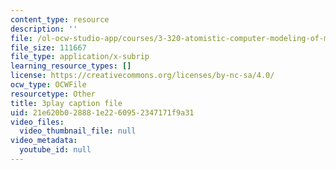 ```yaml
---
content_type: resource
description: ''
file: /ol-ocw-studio-app/courses/3-320-atomistic-computer-modeling-of-materials-sma-5107-spring-2005/21e620b028881e2260952347171f9a31_tynCH4dosA8.srt
file_size: 111667
file_type: application/x-subrip
learning_resource_types: []
license: https://creativecommons.org/licenses/by-nc-sa/4.0/
ocw_type: OCWFile
resourcetype: Other
title: 3play caption file
uid: 21e620b0-2888-1e22-6095-2347171f9a31
video_files:
  video_thumbnail_file: null
video_metadata:
  youtube_id: null
---
```

